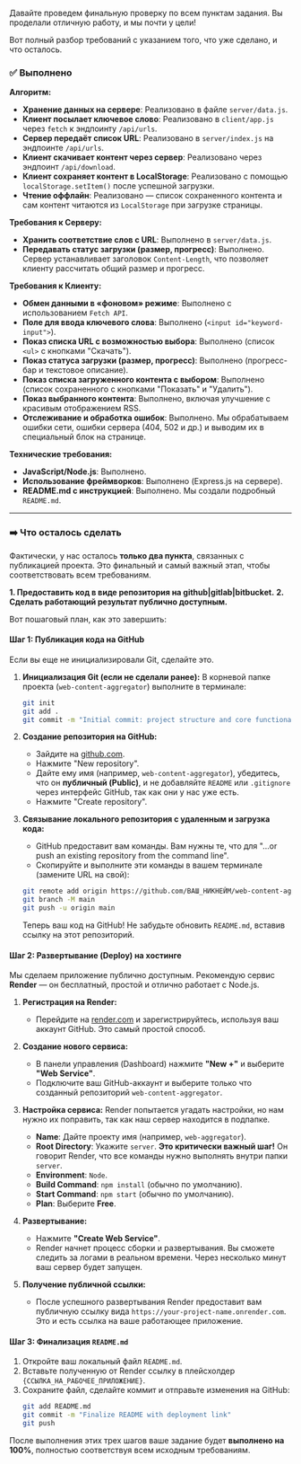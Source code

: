 Давайте проведем финальную проверку по всем пунктам задания. Вы проделали отличную работу, и мы почти у цели!

Вот полный разбор требований с указанием того, что уже сделано, и что осталось.

### ✅ Выполнено

**Алгоритм:**
*   **Хранение данных на сервере**: Реализовано в файле `server/data.js`.
*   **Клиент посылает ключевое слово**: Реализовано в `client/app.js` через `fetch` к эндпоинту `/api/urls`.
*   **Сервер передаёт список URL**: Реализовано в `server/index.js` на эндпоинте `/api/urls`.
*   **Клиент скачивает контент через сервер**: Реализовано через эндпоинт `/api/download`.
*   **Клиент сохраняет контент в LocalStorage**: Реализовано с помощью `localStorage.setItem()` после успешной загрузки.
*   **Чтение оффлайн**: Реализовано — список сохраненного контента и сам контент читаются из `LocalStorage` при загрузке страницы.

**Требования к Серверу:**
*   **Хранить соответствие слов с URL**: Выполнено в `server/data.js`.
*   **Передавать статус загрузки (размер, прогресс)**: Выполнено. Сервер устанавливает заголовок `Content-Length`, что позволяет клиенту рассчитать общий размер и прогресс.

**Требования к Клиенту:**
*   **Обмен данными в «фоновом» режиме**: Выполнено с использованием `Fetch API`.
*   **Поле для ввода ключевого слова**: Выполнено (`<input id="keyword-input">`).
*   **Показ списка URL с возможностью выбора**: Выполнено (список `<ul>` с кнопками "Скачать").
*   **Показ статуса загрузки (размер, прогресс)**: Выполнено (прогресс-бар и текстовое описание).
*   **Показ списка загруженного контента с выбором**: Выполнено (список сохраненного с кнопками "Показать" и "Удалить").
*   **Показ выбранного контента**: Выполнено, включая улучшение с красивым отображением RSS.
*   **Отслеживание и обработка ошибок**: Выполнено. Мы обрабатываем ошибки сети, ошибки сервера (404, 502 и др.) и выводим их в специальный блок на странице.

**Технические требования:**
*   **JavaScript/Node.js**: Выполнено.
*   **Использование фреймворков**: Выполнено (Express.js на сервере).
*   **README.md с инструкцией**: Выполнено. Мы создали подробный `README.md`.

---

### ➡️ Что осталось сделать

Фактически, у нас осталось **только два пункта**, связанных с публикацией проекта. Это финальный и самый важный этап, чтобы соответствовать всем требованиям.

**1. Предоставить код в виде репозитория на github|gitlab|bitbucket.**
**2. Сделать работающий результат публично доступным.**

Вот пошаговый план, как это завершить:

#### Шаг 1: Публикация кода на GitHub

Если вы еще не инициализировали Git, сделайте это.

1.  **Инициализация Git (если не сделали ранее):**
    В корневой папке проекта (`web-content-aggregator`) выполните в терминале:
    ```bash
    git init
    git add .
    git commit -m "Initial commit: project structure and core functionality"
    ```

2.  **Создание репозитория на GitHub:**
    *   Зайдите на [github.com](https://github.com).
    *   Нажмите "New repository".
    *   Дайте ему имя (например, `web-content-aggregator`), убедитесь, что он **публичный (Public)**, и не добавляйте `README` или `.gitignore` через интерфейс GitHub, так как они у нас уже есть.
    *   Нажмите "Create repository".

3.  **Связывание локального репозитория с удаленным и загрузка кода:**
    *   GitHub предоставит вам команды. Вам нужны те, что для "…or push an existing repository from the command line".
    *   Скопируйте и выполните эти команды в вашем терминале (замените URL на свой):
    ```bash
    git remote add origin https://github.com/ВАШ_НИКНЕЙМ/web-content-aggregator.git
    git branch -M main
    git push -u origin main
    ```
    Теперь ваш код на GitHub! Не забудьте обновить `README.md`, вставив ссылку на этот репозиторий.

#### Шаг 2: Развертывание (Deploy) на хостинге

Мы сделаем приложение публично доступным. Рекомендую сервис **Render** — он бесплатный, простой и отлично работает с Node.js.

1.  **Регистрация на Render:**
    *   Перейдите на [render.com](https://render.com) и зарегистрируйтесь, используя ваш аккаунт GitHub. Это самый простой способ.

2.  **Создание нового сервиса:**
    *   В панели управления (Dashboard) нажмите **"New +"** и выберите **"Web Service"**.
    *   Подключите ваш GitHub-аккаунт и выберите только что созданный репозиторий `web-content-aggregator`.

3.  **Настройка сервиса:**
    Render попытается угадать настройки, но нам нужно их поправить, так как наш сервер находится в подпапке.
    *   **Name**: Дайте проекту имя (например, `web-aggregator`).
    *   **Root Directory**: Укажите `server`. **Это критически важный шаг!** Он говорит Render, что все команды нужно выполнять внутри папки `server`.
    *   **Environment**: `Node`.
    *   **Build Command**: `npm install` (обычно по умолчанию).
    *   **Start Command**: `npm start` (обычно по умолчанию).
    *   **Plan**: Выберите **Free**.

4.  **Развертывание:**
    *   Нажмите **"Create Web Service"**.
    *   Render начнет процесс сборки и развертывания. Вы сможете следить за логами в реальном времени. Через несколько минут ваш сервер будет запущен.

5.  **Получение публичной ссылки:**
    *   После успешного развертывания Render предоставит вам публичную ссылку вида `https://your-project-name.onrender.com`. Это и есть ссылка на ваше работающее приложение.

#### Шаг 3: Финализация `README.md`

1.  Откройте ваш локальный файл `README.md`.
2.  Вставьте полученную от Render ссылку в плейсхолдер `{ССЫЛКА_НА_РАБОЧЕЕ_ПРИЛОЖЕНИЕ}`.
3.  Сохраните файл, сделайте коммит и отправьте изменения на GitHub:
    ```bash
    git add README.md
    git commit -m "Finalize README with deployment link"
    git push
    ```

После выполнения этих трех шагов ваше задание будет **выполнено на 100%**, полностью соответствуя всем исходным требованиям.